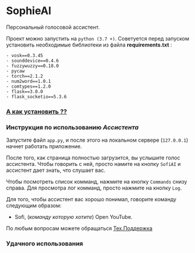 # SophieAI
Персональный голосовой ассистент.

Проект можно запустить на `python (3.7 +)`. Советуется перед запуском установить необходимые библиотеки из файла **requirements.txt** :
```
- vosk==0.3.45
- sounddevice==0.4.6
- fuzzywuzzy==0.18.0
- pycaw
- torch==2.1.2
- num2word==1.0.1
- comtypes==1.2.0
- flask==3.0.0
- flask_socketio==5.3.6
```
### [А как установить ??](https://packaging.python.org/en/latest/tutorials/installing-packages/) 

### Инструкция по использованию *Ассистента*
Запустите файл `app.py`, и после этого на локальном сервере (`127.0.0.1`) начнет работать приложение.

После того, как страница полностью загрузится, вы услышите голос ассистента. Чтобы говорить с ней, просто намите на кнопку `SofiAI` и ассистент дает знать, что слушает вас.

Чтобы посмотреть список комманд, нажмите на кнопку `Commands` снизу справа. Для просмотра лог комманд, просто нажмите на кнопку `Log`. 

Для того, чтобы ассистент вас хорошо понимал, говорите команду следующим образом:

- Sofi, (*команду которую хотите*) Open YouTube.

По любым вопросам можете обращаться [Тех.Поддержка](https://t.me/aj_corp)

### Удачного использования